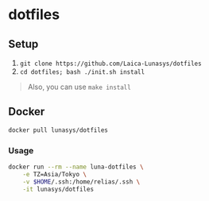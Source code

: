 dotfiles
============

## Setup
1. `git clone https://github.com/Laica-Lunasys/dotfiles`
2. `cd dotfiles; bash ./init.sh install`
> Also, you can use `make install`

## Docker
```bash
docker pull lunasys/dotfiles
```

### Usage
```bash
docker run --rm --name luna-dotfiles \
    -e TZ=Asia/Tokyo \
    -v $HOME/.ssh:/home/relias/.ssh \
    -it lunasys/dotfiles
```

